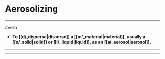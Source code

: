 # Aerosolizing
---
#verb
- **To [[d/_disperse|disperse]] a [[m/_material|material]], usually a [[s/_solid|solid]] or [[l/_liquid|liquid]], as an [[a/_aerosol|aerosol]].**
---
---

